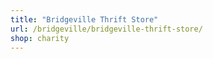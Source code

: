 ```yaml
---
title: "Bridgeville Thrift Store"
url: /bridgeville/bridgeville-thrift-store/
shop: charity
---
```


